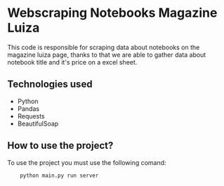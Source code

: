 # Webscraping Notebooks Magazine Luiza

This code is responsible for scraping data about notebooks on the magazine luiza page, thanks to that we are able to gather data about notebook title and it's price on a excel sheet.

## Technologies used

<ul>
    <li>Python</li>
    <li>Pandas</li>
    <li>Requests</li>
    <li>BeautifulSoap</li>
</ul>

## How to use the project?

To use the project you must use the following comand:

```
    python main.py run server
```

